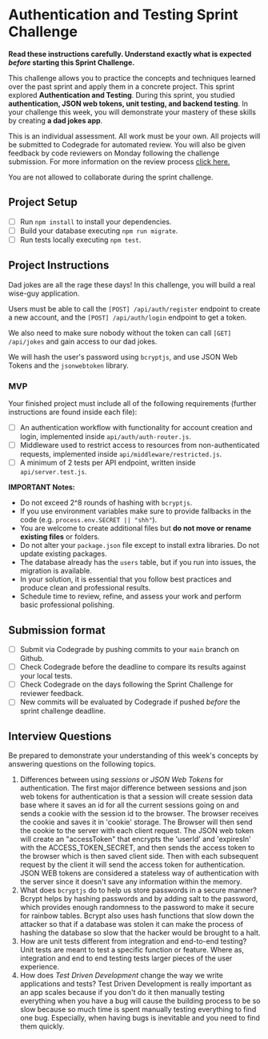 # Authentication and Testing Sprint Challenge

**Read these instructions carefully. Understand exactly what is expected _before_ starting this Sprint Challenge.**

This challenge allows you to practice the concepts and techniques learned over the past sprint and apply them in a concrete project. This sprint explored **Authentication and Testing**. During this sprint, you studied **authentication, JSON web tokens, unit testing, and backend testing**. In your challenge this week, you will demonstrate your mastery of these skills by creating **a dad jokes app**.

This is an individual assessment. All work must be your own. All projects will be submitted to Codegrade for automated review. You will also be given feedback by code reviewers on Monday following the challenge submission. For more information on the review process [click here.](https://www.notion.so/bloomtech/How-to-View-Feedback-in-CodeGrade-c5147cee220c4044a25de28bcb6bb54a)

You are not allowed to collaborate during the sprint challenge.

## Project Setup

- [ ] Run `npm install` to install your dependencies.
- [ ] Build your database executing `npm run migrate`.
- [ ] Run tests locally executing `npm test`.

## Project Instructions

Dad jokes are all the rage these days! In this challenge, you will build a real wise-guy application.

Users must be able to call the `[POST] /api/auth/register` endpoint to create a new account, and the `[POST] /api/auth/login` endpoint to get a token.

We also need to make sure nobody without the token can call `[GET] /api/jokes` and gain access to our dad jokes.

We will hash the user's password using `bcryptjs`, and use JSON Web Tokens and the `jsonwebtoken` library.

### MVP

Your finished project must include all of the following requirements (further instructions are found inside each file):

- [ ] An authentication workflow with functionality for account creation and login, implemented inside `api/auth/auth-router.js`.
- [ ] Middleware used to restrict access to resources from non-authenticated requests, implemented inside `api/middleware/restricted.js`.
- [ ] A minimum of 2 tests per API endpoint, written inside `api/server.test.js`.

**IMPORTANT Notes:**

- Do not exceed 2^8 rounds of hashing with `bcryptjs`.
- If you use environment variables make sure to provide fallbacks in the code (e.g. `process.env.SECRET || "shh"`).
- You are welcome to create additional files but **do not move or rename existing files** or folders.
- Do not alter your `package.json` file except to install extra libraries. Do not update existing packages.
- The database already has the `users` table, but if you run into issues, the migration is available.
- In your solution, it is essential that you follow best practices and produce clean and professional results.
- Schedule time to review, refine, and assess your work and perform basic professional polishing.

## Submission format

- [ ] Submit via Codegrade by pushing commits to your `main` branch on Github.
- [ ] Check Codegrade before the deadline to compare its results against your local tests.
- [ ] Check Codegrade on the days following the Sprint Challenge for reviewer feedback.
- [ ] New commits will be evaluated by Codegrade if pushed _before_ the sprint challenge deadline.

## Interview Questions

Be prepared to demonstrate your understanding of this week's concepts by answering questions on the following topics.

1. Differences between using _sessions_ or _JSON Web Tokens_ for authentication.
   The first major difference between sessions and json web tokens for authentication is that a session will create session data base where it saves an id for all the current sessions going on and sends a cookie with the session id to the browser. The browser receives the cookie and saves it in 'cookie' storage. The Browser will then send the cookie to the server with each client request. The JSON web token will create an "accessToken" that encrypts the 'userId' and 'expiresIn' with the ACCESS_TOKEN_SECRET, and then sends the access token to the browser which is then saved client side. Then with each subsequent request by the client it will send the access token for authentication. JSON WEB tokens are considered a stateless way of authentication with the server since it doesn't save any information within the memory.
2. What does `bcryptjs` do to help us store passwords in a secure manner?
   Bcrypt helps by hashing passwords and by adding salt to the password, which provides enough randomness to the password to make it secure for rainbow tables. Bcrypt also uses hash functions that slow down the attacker so that if a database was stolen it can make the process of hashing the database so slow that the hacker would be brought to a halt.
3. How are unit tests different from integration and end-to-end testing?
   Unit tests are meant to test a specific function or feature. Where as, integration and end to end testing tests larger pieces of the user experience.
4. How does _Test Driven Development_ change the way we write applications and tests?
   Test Driven Development is really important as an app scales because if you don't do it then manually testing everything when you have a bug will cause the building process to be so slow because so much time is spent manually testing everything to find one bug. Especially, when having bugs is inevitable and you need to find them quickly.
